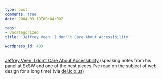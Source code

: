 ```yaml
---
type: post
comments: true
date: 2004-03-19T00:04:00Z

tags:
- Uncategorized
title: 'Jeffrey Veen: I don''t Care About Accessibility'

wordpress_id: 483
---
```


[Jeffrey Veen: I don't Care About Accessibility](http://www.veen.com/jeff/archives/000503.html) (speaking notes from his panel at SxSW and one of the best pieces I've read on the subject of web design for a long time) (via [del.icio.us](http://del.icio.us))
